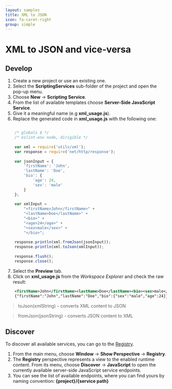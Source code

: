 ```yaml
---
layout: samples
title: XML to JSON
icon: fa-caret-right
group: simple
---
```


XML to JSON and vice-versa
===

Develop
--
1. Create a new project or use an existing one.
2. Select the **ScriptingServices** sub-folder of the project and open the pop-up menu.
3. Choose **New** -> **Scripting Service**.
4. From the list of available templates choose **Server-Side JavaScript Service**.
5. Give it a meaningful name (e.g **xml_usage.js**).
6. Replace the generated code in **xml_usage.js** with the following one:

```javascript

	/* globals $ */
	/* eslint-env node, dirigible */
	
	var xml = require('utils/xml');
	var response = require('net/http/response');
	
	var jsonInput = {
		'firstName': 'John',
		'lastName': 'Doe',
		'bio': {
			'age': 24,
			'sex': 'male'
		}
	};
	
	var xmlInput = 
		"<firstName>John</firstName>" +
		"<lastName>Doe</lastName>" + 
		"<bio>" + 
		"<age>24</age>" +
		"<sex>male</sex>" +
		"</bio>";
	
	response.println(xml.fromJson(jsonInput));
	response.println(xml.toJson(xmlInput));
	
	response.flush();
	response.close();
```

7. Select the **Preview** tab.
8. Click on **xml_usage.js** from the *Workspace Explorer* and check the raw result:

```xml
	<firstName>John</firstName><lastName>Doe</lastName><bio><sex>male</sex><age>24</age></bio>
	{"firstName":"John","lastName":"Doe","bio":{"sex":"male","age":24}}
```

> toJson(xmlString) - converts XML content to JSON

> fromJson(jsonString) - converts JSON content to XML

Discover
--
To discover all available services, you can go to the [Registry](../help/registry.html).

1. From the main menu, choose **Window** -> **Show Perspective** -> **Registry**.
2. The **Registry** perspective represents a view to the enabled runtime content. From its menu, choose **Discover** -> **JavaScript** to open the currently available server-side JavaScript service endpoints.
3. You can see the list of available endpoints, where you can find yours by naming convention: **{project}/{service path}**
